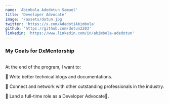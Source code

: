 ```yaml
---
name: 'Abimbola Adedotun Samuel'
title: 'Developer Advocate'
image: '/assets/dotun.jpg'
twitter: 'https://x.com/Adedot1Abimbola'
github: 'https://github.com/dotun2203'
linkedin: 'https://www.linkedin.com/in/abimbola-adedotun'
---
```


<div>
<h3>My Goals for DxMentorship</h3> <br/>
 At the end of the program, I want to: <br/>

📌 Write better technical blogs and documentations. <br/>

📌 Connect and network with other outstanding professionals in the industry. <br/>

📌 Land a full-time role as a Developer Advocate🥑.

</div>
